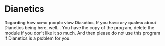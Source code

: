 # Dianetics
Regarding how some people view Dianetics,
If you have any qualms about Dianetics being here, well…
You have the copy of the program, delete the module if you don't like it so much.
And then please do not use this program if Dianetics is a problem for you.